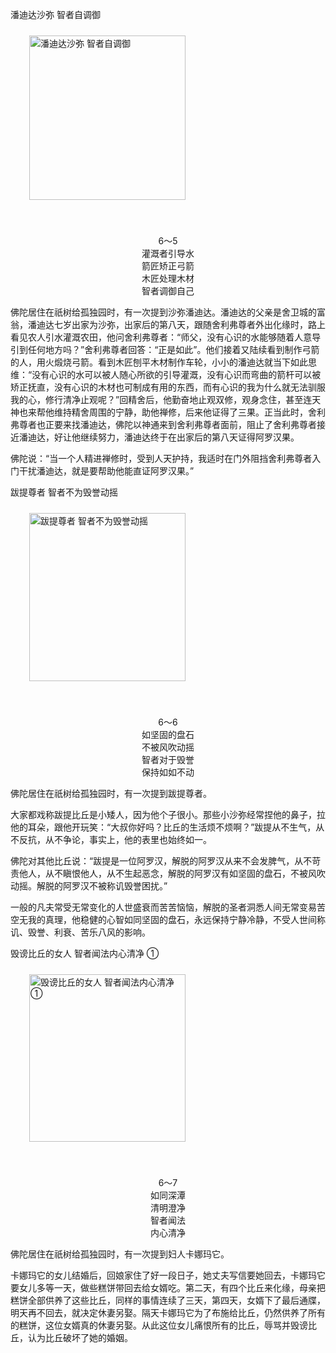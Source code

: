 潘迪达沙弥 智者自调御


<div class="e2">
<img src="images/fjj-29-1.gif" width="250" height="263" hspace="30" vspace="10" align="middle" alt="潘迪达沙弥 智者自调御"/>
<div>
<p>&nbsp;</p> <p></p> <p align="center"> 6～5<br>
 灌溉者引导水<br>
 箭匠矫正弓箭<br>
 木匠处理木材<br>
 智者调御自己</p>
</div>
</div>

佛陀居住在祇树给孤独园时，有一次提到沙弥潘迪达。潘迪达的父亲是舍卫城的富翁，潘迪达七岁出家为沙弥，出家后的第八天，跟随舍利弗尊者外出化缘时，路上看见农人引水灌溉农田，他问舍利弗尊者：“师父，没有心识的水能够随着人意导引到任何地方吗？”舍利弗尊者回答：“正是如此”。他们接着又陆续看到制作弓箭的人，用火煅烧弓箭。看到木匠刨平木材制作车轮，小小的潘迪达就当下如此思维：“没有心识的水可以被人随心所欲的引导灌溉，没有心识而弯曲的箭杆可以被矫正抚直，没有心识的木材也可制成有用的东西，而有心识的我为什么就无法驯服我的心，修行清净止观呢？”回精舍后，他勤奋地止观双修，观身念住，甚至连天神也来帮他维持精舍周围的宁静，助他禅修，后来他证得了三果。正当此时，舍利弗尊者也正要来找潘迪达，佛陀以神通来到舍利弗尊者面前，阻止了舍利弗尊者接近潘迪达，好让他继续努力，潘迪达终于在出家后的第八天证得阿罗汉果。

佛陀说：“当一个人精进禅修时，受到人天护持，我适时在门外阻挡舍利弗尊者入门干扰潘迪达，就是要帮助他能直证阿罗汉果。”



跋提尊者 智者不为毁誉动摇


<div class="e2">
<img src="images/fjj-29-2.gif" width="250" height="269" hspace="30" vspace="10" align="middle" alt="跋提尊者 智者不为毁誉动摇"/>
<div>
<p>&nbsp;</p> <p></p> <p align="center"> 6～6<br>
 如坚固的盘石<br>
 不被风吹动摇<br>
 智者对于毁誉<br>
 保持如如不动</p>
</div>
</div>

佛陀居住在祇树给孤独园时，有一次提到跋提尊者。

大家都戏称跋提比丘是小矮人，因为他个子很小。那些小沙弥经常捏他的鼻子，拉他的耳朵，跟他开玩笑：“大叔你好吗？比丘的生活烦不烦啊？”跋提从不生气，从不反抗，从不争论，事实上，他的表里也始终如一。

佛陀对其他比丘说：“跋提是一位阿罗汉，解脱的阿罗汉从来不会发脾气，从不苛责他人，从不瞋恨他人，从不生起恶念，解脱的阿罗汉有如坚固的盘石，不被风吹动摇。解脱的阿罗汉不被称讥毁誉困扰。”

一般的凡夫常受无常变化的人世盛衰而苦苦恼恼，解脱的圣者洞悉人间无常变易苦空无我的真理，他稳健的心智如同坚固的盘石，永远保持宁静冷静，不受人世间称讥、毁誉、利衰、苦乐八风的影响。



毁谤比丘的女人 智者闻法内心清净 ①


<div class="e2">
<img src="images/fjj-29-3.gif" width="250" height="268" hspace="30" vspace="10" align="middle" alt="毁谤比丘的女人 智者闻法内心清净 ①"/>
<div>
<p>&nbsp;</p> <p></p> <p align="center"> 6～7<br>
 如同深潭<br>
 清明澄净<br>
 智者闻法<br>
 内心清净<br>
 </p>
</div>
</div>

佛陀居住在祇树给孤独园时，有一次提到妇人卡娜玛它。

卡娜玛它的女儿结婚后，回娘家住了好一段日子，她丈夫写信要她回去，卡娜玛它要女儿多等一天，做些糕饼带回去给女婿吃。第二天，有四个比丘来化缘，母亲把糕饼全部供养了这些比丘，同样的事情连续了三天，第四天，女婿下了最后通牒，明天再不回去，就决定休妻另娶。隔天卡娜玛它为了布施给比丘，仍然供养了所有的糕饼，这位女婿真的休妻另娶。从此这位女儿痛恨所有的比丘，辱骂并毁谤比丘，认为比丘破坏了她的婚姻。
